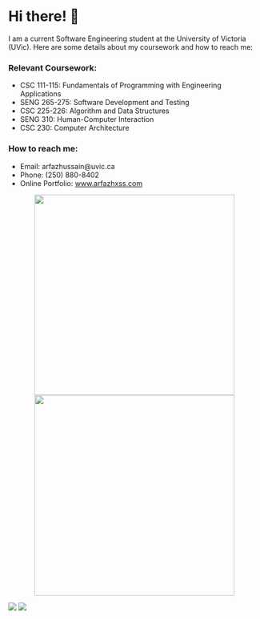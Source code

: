 # Hi there! 👋

I am a current Software Engineering student at the University of Victoria (UVic). Here are some details about my coursework and how to reach me:

  <table>
      <tr>
        <h3>Relevant Coursework:</h3>
        <ul>
          <li>CSC 111-115: Fundamentals of Programming with Engineering Applications</li>
          <li>SENG 265-275: Software Development and Testing</li>
          <li>CSC 225-226: Algorithm and Data Structures</li>
          <li>SENG 310: Human-Computer Interaction</li>
          <li>CSC 230: Computer Architecture</li>
        </ul>
      </tr>
      <tr>
        <h3>How to reach me:</h3>
        <ul>
          <li>Email: arfazhussain@uvic.ca</li>
          <li>Phone: (250) 880-8402</li>
          <li>Online Portfolio: <a href="http://www.arfazhxss.com">www.arfazhxss.com</a></li>
        </ul>
      </tr>

<div align="center">
  <img src="https://github-readme-stats.vercel.app/api/top-langs?username=arfazhxss&layout=compact&theme=algolia&show_icons=true" width="400"/> </img>
  <img src="https://github-readme-stats.vercel.app/api?username=arfazhxss&theme=algolia&show_icons=true" width="400"/>
</div>

[![](https://img.shields.io/badge/linkedin-%230077B5.svg?style=for-the-badge&logo=linkedin)](https://www.linkedin.com/in/arfazhxss/)
[![](https://img.shields.io/badge/Spotify-1ED760?style=for-the-badge&logo=spotify&logoColor=white)](https://open.spotify.com/user/0ctvc2qy815zx9ymyx4d2iao6?si=04882f0ab0034d45)


<!---
arfazhuss/arfazhuss is a ✨ special ✨ repository because its `README.md` (this file) appears on your GitHub profile.
You can click the Preview link to take a look at your changes.
--->
